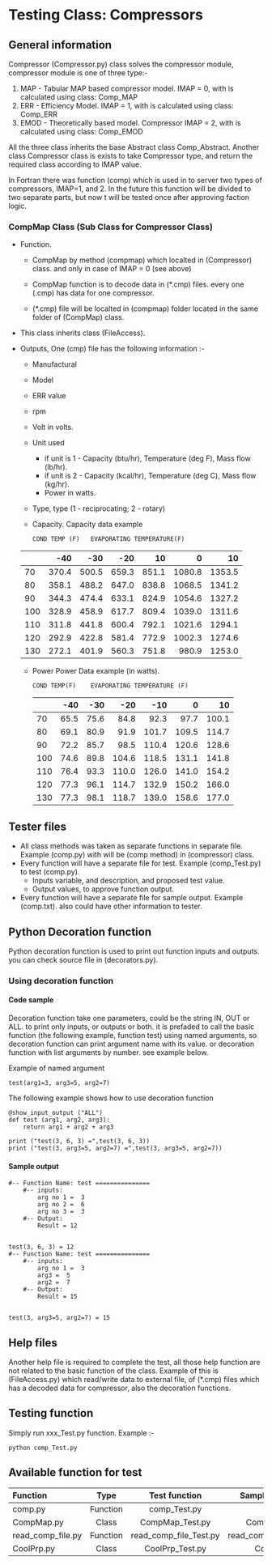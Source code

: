 # Testing Class: Compressors

## General information

Compressor (Compressor.py) class solves the compressor module, compressor module is one of three type:-

1. MAP - Tabular MAP based compressor model. IMAP = 0, with is calculated using class: Comp_MAP
2. ERR - Efficiency Model. IMAP = 1, with is calculated using class: Comp_ERR
3. EMOD - Theoretically based model. Compressor IMAP = 2, with is calculated using class: Comp_EMOD

All the three class inherits the base Abstract class Comp_Abstract.
Another class Compressor class is exists to take Compressor type, and return the required class according to IMAP value.

In Fortran there was function (comp) which is used in to server two types of compressors, IMAP=1, and 2. In the future this function will be divided to two separate parts, but now t will be tested once after approving faction logic.

### CompMap Class (Sub Class for Compressor Class)

- Function.

  * CompMap by method (compmap) which localted in (Compressor) class. and only in case of IMAP = 0 (see above)

  * CompMap function is to decode data in (*.cmp) files. every one (.cmp) has data for one compressor.

  * (*.cmp) file will be localted in (compmap) folder located in the same folder of (CompMap) class.

    

- This class inherits class (FileAccess).

- Outputs, One (cmp) file has the following information :-

  * Manufactural 

  * Model

  * ERR value

  * rpm 

  * Volt in volts.

  * Unit used

    * if unit is 1 - Capacity (btu/hr), Temperature (deg F), Mass flow (lb/hr).
    * if unit is 2 - Capacity (kcal/hr), Temperature (deg C), Mass flow (kg/hr).
    * Power in watts.

  * Type, type (1 - reciprocating; 2 - rotary)

  * Capacity. Capacity data example
  
        COND TEMP (F) 	EVAPORATING TEMPERATURE(F)
    
  |   |-40  |  -30|  -20|   10|     0|    10|
  |---|----:|----:|----:|----:|-----:|-----:|
  |70 |370.4|500.5|659.3|851.1|1080.8|1353.5|
  |80 |358.1|488.2|647.0|838.8|1068.5|1341.2|
  |90 |344.3|474.4|633.1|824.9|1054.6|1327.2|
  |100|328.9|458.9|617.7|809.4|1039.0|1311.6|
  |110|311.8|441.8|600.4|792.1|1021.6|1294.1|
  |120|292.9|422.8|581.4|772.9|1002.3|1274.6|
  |130|272.1|401.9|560.3|751.8| 980.9|1253.0|

  
  * Power Power Data example (in watts).
  
        COND TEMP(F) 	EVAPORATING TEMPERATURE (F)
    
    |    |-40 | -30| -20 | -10 |0    |   10|
    |:---|---:|---:|----:|----:|----:|----:|
    |70  |65.5|75.6| 84.8| 92.3|97.7 |100.1|
    |80  |69.1|80.9| 91.9|101.7|109.5|114.7|
    |90  |72.2|85.7|98.5|110.4|120.6 |128.6|
    |100 |74.6|89.8|104.6|118.5|131.1|141.8|
    |110 |76.4|93.3|110.0|126.0|141.0|154.2|
    |120 |77.3|96.1|114.7|132.9|150.2|166.0|
    |130 |77.3|98.1|118.7|139.0|158.6|177.0|

## Tester files

* All class methods was taken as separate functions in separate file. Example (comp.py) with will be (comp method) in (compressor) class.
* Every function will have a separate file for test. Example (comp_Test.py) to test (comp.py).
  * Inputs variable, and description, and proposed test value.
  * Output values, to approve function output.    
* Every function will have a separate file for sample output. Example (comp.txt). also could have other information to tester.
        

## Python Decoration function

Python decoration function is used to print out function inputs and outputs.
you can check source file in (decorators.py).

### Using decoration function

#### Code sample

Decoration function take one parameters, could be the string IN, OUT or ALL. to print only inputs, or outputs or both.
it is prefaded to call the basic function (the following example, function test) using named arguments, so decoration function can print argument name with its value.
or decoration function with list arguments by number. see example below.

Example of named argument

    test(arg1=3, arg3=5, arg2=7)

The following example shows how to use decoration function 

    @show_input_output ("ALL")     
    def test (arg1, arg2, arg3):
        return arg1 + arg2 + arg3
    
    print ("test(3, 6, 3) =",test(3, 6, 3))
    print ("test(3, arg3=5, arg2=7) =",test(3, arg3=5, arg2=7))

#### Sample output

    #-- Function Name: test ===============
        #-- inputs:
            arg no 1 =  3
            arg no 2 =  6
            arg no 3 =  3
        #-- Output:
            Result = 12


    test(3, 6, 3) = 12
    #-- Function Name: test ===============
        #-- inputs:
            arg no 1 =  3
            arg3 =  5
            arg2 =  7
        #-- Output:
            Result = 15


    test(3, arg3=5, arg2=7) = 15

## Help files

Another help file is required to complete the test, all those help function are not related to the basic function of the class.
Example of this is (FileAccess.py) which read/write data to external file, of (*.cmp) files which has a decoded data for compressor, also the decoration functions.

## Testing function

Simply run xxx_Test.py function. Example :-

    python comp_Test.py

## Available function for test

| Function          |   Type   |     Test function      |      Sample output | Status(Approved/Draft) |
| :---------------- | :------: | :--------------------: | -----------------: | ---------------------: |
| comp.py           | Function |      comp_Test.py      |           comp.txt |                  Draft |
| CompMap.py        |  Class   |    CompMap_Test.py     |        CompMap.txt |                  Draft |
| read_comp_file.py | Function | read_comp_file_Test.py | read_comp_file.txt |                  Draft |
| CoolPrp.py        |  Class   |    CoolPrp_Test.py     |        CoolPrp.txt |    Approved (by Ayman) |